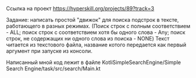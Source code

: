 Ссылка на проект
https://hyperskill.org/projects/89?track=3

Задание: написать простой "движок" для поиска подстрок в тексте, работающего в разных режимах.
(Поиск строк с полным соответствием - ALL; поиск строк с соответствием хотя бы одного слова - Any; поиск строк, не содержащих ни одного слова из поиска - NONE)
Текст читается из текстового файла, название котого передается как первый аргумент при запуске из консоли.

Написанный мной код лежит в файле 
KotliSimpleSearchEngine/Simple Search Engine/task/src/search/Main.kt

